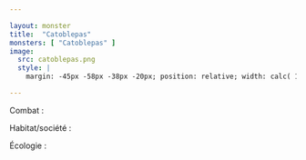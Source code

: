 ```yaml
---

layout: monster
title:  "Catoblepas"
monsters: [ "Catoblepas" ]
image: 
  src: catoblepas.png
  style: |
    margin: -45px -58px -38px -20px; position: relative; width: calc( 100% + 54px );

---
```


<span class="heading">Combat :</span> 

<span class="heading">Habitat/société :</span> 

<span class="heading">Écologie :</span>